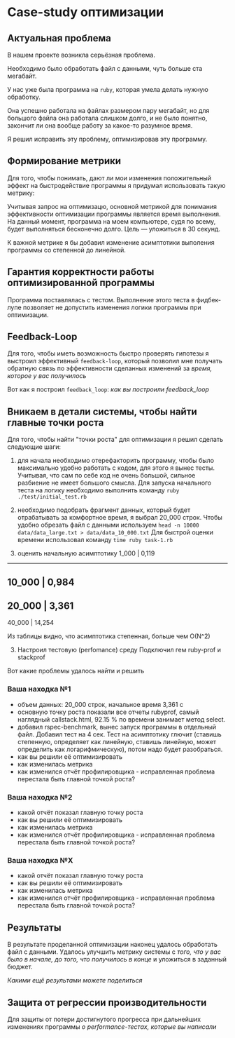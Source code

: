 # Case-study оптимизации

## Актуальная проблема
В нашем проекте возникла серьёзная проблема.

Необходимо было обработать файл с данными, чуть больше ста мегабайт.

У нас уже была программа на `ruby`, которая умела делать нужную обработку.

Она успешно работала на файлах размером пару мегабайт, но для большого файла она работала слишком долго, и не было понятно, закончит ли она вообще работу за какое-то разумное время.

Я решил исправить эту проблему, оптимизировав эту программу.

## Формирование метрики
Для того, чтобы понимать, дают ли мои изменения положительный эффект на быстродействие программы я придумал использовать такую метрику: 

Учитывая запрос на оптимизацю, основной метрикой для понимания эффективности оптимизации программы является время выполнения.
На данный момент, программа на моем компьютере, судя по всему, будет выполняться бесконечно долго. Цель — уложиться в 30 секунд.

К важной метрике я бы добавил изменение асимптотики выполения программы со степенной до линейной.

## Гарантия корректности работы оптимизированной программы
Программа поставлялась с тестом. Выполнение этого теста в фидбек-лупе позволяет не допустить изменения логики программы при оптимизации.

## Feedback-Loop
Для того, чтобы иметь возможность быстро проверять гипотезы я выстроил эффективный `feedback-loop`, который позволил мне получать обратную связь по эффективности сделанных изменений за *время, которое у вас получилось*

Вот как я построил `feedback_loop`: *как вы построили feedback_loop*

## Вникаем в детали системы, чтобы найти главные точки роста
Для того, чтобы найти "точки роста" для оптимизации я решил сделать следующие шаги:

1) для начала необходимо отерефакторить программу, чтобы было максимально удобно работать с кодом, для этого я вынес тесты. Учитывая, что сам по себе код не очень большой, сильное разбиение не имеет большого смысла.
Для запуска начального теста на логику необходимо выполнить команду `ruby ./test/initial_test.rb`

2) необходимо подобрать фрагмент данных, который будет отрабатывать за комфортное время, я выбрал 20_000 строк.
Чтобы удобно обрезать файл с данными используем `head -n 10000 data/data_large.txt > data/data_10_000.txt`
Для быстрой оценки времени использовал команду `time ruby task-1.rb`

3) оценить начальную асимптотику
1_000   | 0,119
---------------
10_000  | 0,984
---------------
20_000  |  3,361
---------------
40_000  | 14,254

Из таблицы видно, что асимптотика степенная, больше чем O(N^2)

3) Настроил тестовую (perfomance) среду
Подключил гем ruby-prof и stackprof

Вот какие проблемы удалось найти и решить

### Ваша находка №1
- объем данных: 20_000 строк, начальное время 3,361 с
- основную точку роста показали все отчеты rubyprof, самый наглядный callstack.html, 92.15 % по времени занимает метод select.
- добавил rspec-benchmark, вынес запуск программы в отдельный файл. Добавил тест на 4 сек. Тест на асимптотику глючит (ставишь степенную, определяет как линейную, ставишь линейную, может определить как логарифмическую), потом надо будет разобраться.
- как вы решили её оптимизировать
- как изменилась метрика
- как изменился отчёт профилировщика - исправленная проблема перестала быть главной точкой роста?

### Ваша находка №2
- какой отчёт показал главную точку роста
- как вы решили её оптимизировать
- как изменилась метрика
- как изменился отчёт профилировщика - исправленная проблема перестала быть главной точкой роста?

### Ваша находка №X
- какой отчёт показал главную точку роста
- как вы решили её оптимизировать
- как изменилась метрика
- как изменился отчёт профилировщика - исправленная проблема перестала быть главной точкой роста?

## Результаты
В результате проделанной оптимизации наконец удалось обработать файл с данными.
Удалось улучшить метрику системы с *того, что у вас было в начале, до того, что получилось в конце* и уложиться в заданный бюджет.

*Какими ещё результами можете поделиться*

## Защита от регрессии производительности
Для защиты от потери достигнутого прогресса при дальнейших изменениях программы *о performance-тестах, которые вы написали*

